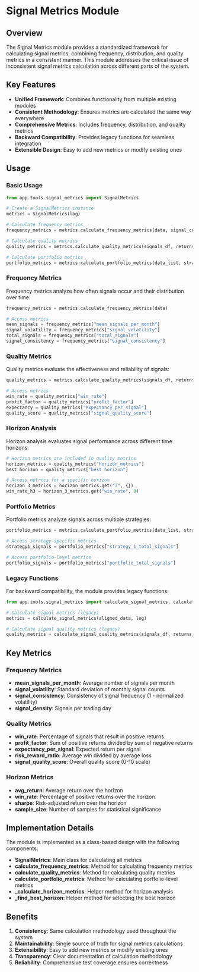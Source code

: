 # Signal Metrics Module

## Overview

The Signal Metrics module provides a standardized framework for calculating signal metrics, combining frequency, distribution, and quality metrics in a consistent manner. This module addresses the critical issue of inconsistent signal metrics calculation across different parts of the system.

## Key Features

- **Unified Framework**: Combines functionality from multiple existing modules
- **Consistent Methodology**: Ensures metrics are calculated the same way everywhere
- **Comprehensive Metrics**: Includes frequency, distribution, and quality metrics
- **Backward Compatibility**: Provides legacy functions for seamless integration
- **Extensible Design**: Easy to add new metrics or modify existing ones

## Usage

### Basic Usage

```python
from app.tools.signal_metrics import SignalMetrics

# Create a SignalMetrics instance
metrics = SignalMetrics(log)

# Calculate frequency metrics
frequency_metrics = metrics.calculate_frequency_metrics(data, signal_column="Signal", date_column="Date")

# Calculate quality metrics
quality_metrics = metrics.calculate_quality_metrics(signals_df, returns_df, "strategy_id")

# Calculate portfolio metrics
portfolio_metrics = metrics.calculate_portfolio_metrics(data_list, strategy_ids)
```

### Frequency Metrics

Frequency metrics analyze how often signals occur and their distribution over time:

```python
frequency_metrics = metrics.calculate_frequency_metrics(data)

# Access metrics
mean_signals = frequency_metrics["mean_signals_per_month"]
signal_volatility = frequency_metrics["signal_volatility"]
total_signals = frequency_metrics["total_signals"]
signal_consistency = frequency_metrics["signal_consistency"]
```

### Quality Metrics

Quality metrics evaluate the effectiveness and reliability of signals:

```python
quality_metrics = metrics.calculate_quality_metrics(signals_df, returns_df, "strategy_id")

# Access metrics
win_rate = quality_metrics["win_rate"]
profit_factor = quality_metrics["profit_factor"]
expectancy = quality_metrics["expectancy_per_signal"]
quality_score = quality_metrics["signal_quality_score"]
```

### Horizon Analysis

Horizon analysis evaluates signal performance across different time horizons:

```python
# Horizon metrics are included in quality metrics
horizon_metrics = quality_metrics["horizon_metrics"]
best_horizon = quality_metrics["best_horizon"]

# Access metrics for a specific horizon
horizon_3_metrics = horizon_metrics.get("3", {})
win_rate_h3 = horizon_3_metrics.get("win_rate", 0)
```

### Portfolio Metrics

Portfolio metrics analyze signals across multiple strategies:

```python
portfolio_metrics = metrics.calculate_portfolio_metrics(data_list, strategy_ids)

# Access strategy-specific metrics
strategy1_signals = portfolio_metrics["strategy_1_total_signals"]

# Access portfolio-level metrics
portfolio_signals = portfolio_metrics["portfolio_total_signals"]
```

### Legacy Functions

For backward compatibility, the module provides legacy functions:

```python
from app.tools.signal_metrics import calculate_signal_metrics, calculate_signal_quality_metrics

# Calculate signal metrics (legacy)
metrics = calculate_signal_metrics(aligned_data, log)

# Calculate signal quality metrics (legacy)
quality_metrics = calculate_signal_quality_metrics(signals_df, returns_df, "strategy_id", log)
```

## Key Metrics

### Frequency Metrics

- **mean_signals_per_month**: Average number of signals per month
- **signal_volatility**: Standard deviation of monthly signal counts
- **signal_consistency**: Consistency of signal frequency (1 - normalized volatility)
- **signal_density**: Signals per trading day

### Quality Metrics

- **win_rate**: Percentage of signals that result in positive returns
- **profit_factor**: Sum of positive returns divided by sum of negative returns
- **expectancy_per_signal**: Expected return per signal
- **risk_reward_ratio**: Average win divided by average loss
- **signal_quality_score**: Overall quality score (0-10 scale)

### Horizon Metrics

- **avg_return**: Average return over the horizon
- **win_rate**: Percentage of positive returns over the horizon
- **sharpe**: Risk-adjusted return over the horizon
- **sample_size**: Number of samples for statistical significance

## Implementation Details

The module is implemented as a class-based design with the following components:

- **SignalMetrics**: Main class for calculating all metrics
- **calculate_frequency_metrics**: Method for calculating frequency metrics
- **calculate_quality_metrics**: Method for calculating quality metrics
- **calculate_portfolio_metrics**: Method for calculating portfolio-level metrics
- **\_calculate_horizon_metrics**: Helper method for horizon analysis
- **\_find_best_horizon**: Helper method for selecting the best horizon

## Benefits

1. **Consistency**: Same calculation methodology used throughout the system
2. **Maintainability**: Single source of truth for signal metrics calculations
3. **Extensibility**: Easy to add new metrics or modify existing ones
4. **Transparency**: Clear documentation of calculation methodology
5. **Reliability**: Comprehensive test coverage ensures correctness
